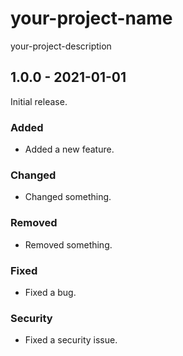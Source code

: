# your-project-name
your-project-description

## 1.0.0 - 2021-01-01
Initial release.

### Added
- Added a new feature.

### Changed
- Changed something.

### Removed
- Removed something.

### Fixed
- Fixed a bug.

### Security
- Fixed a security issue.

